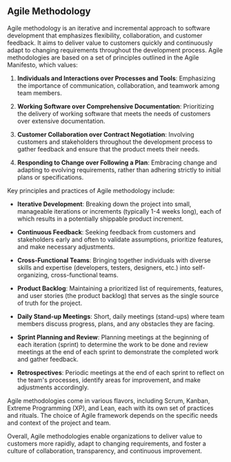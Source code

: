 ## Agile Methodology

Agile methodology is an iterative and incremental approach to software development that emphasizes flexibility, collaboration, and customer feedback. It aims to deliver value to customers quickly and continuously adapt to changing requirements throughout the development process. Agile methodologies are based on a set of principles outlined in the Agile Manifesto, which values:

1. **Individuals and Interactions over Processes and Tools**: Emphasizing the importance of communication, collaboration, and teamwork among team members.

2. **Working Software over Comprehensive Documentation**: Prioritizing the delivery of working software that meets the needs of customers over extensive documentation.

3. **Customer Collaboration over Contract Negotiation**: Involving customers and stakeholders throughout the development process to gather feedback and ensure that the product meets their needs.

4. **Responding to Change over Following a Plan**: Embracing change and adapting to evolving requirements, rather than adhering strictly to initial plans or specifications.

Key principles and practices of Agile methodology include:

- **Iterative Development**: Breaking down the project into small, manageable iterations or increments (typically 1-4 weeks long), each of which results in a potentially shippable product increment.

- **Continuous Feedback**: Seeking feedback from customers and stakeholders early and often to validate assumptions, prioritize features, and make necessary adjustments.

- **Cross-Functional Teams**: Bringing together individuals with diverse skills and expertise (developers, testers, designers, etc.) into self-organizing, cross-functional teams.

- **Product Backlog**: Maintaining a prioritized list of requirements, features, and user stories (the product backlog) that serves as the single source of truth for the project.

- **Daily Stand-up Meetings**: Short, daily meetings (stand-ups) where team members discuss progress, plans, and any obstacles they are facing.

- **Sprint Planning and Review**: Planning meetings at the beginning of each iteration (sprint) to determine the work to be done and review meetings at the end of each sprint to demonstrate the completed work and gather feedback.

- **Retrospectives**: Periodic meetings at the end of each sprint to reflect on the team's processes, identify areas for improvement, and make adjustments accordingly.

Agile methodologies come in various flavors, including Scrum, Kanban, Extreme Programming (XP), and Lean, each with its own set of practices and rituals. The choice of Agile framework depends on the specific needs and context of the project and team.

Overall, Agile methodologies enable organizations to deliver value to customers more rapidly, adapt to changing requirements, and foster a culture of collaboration, transparency, and continuous improvement.